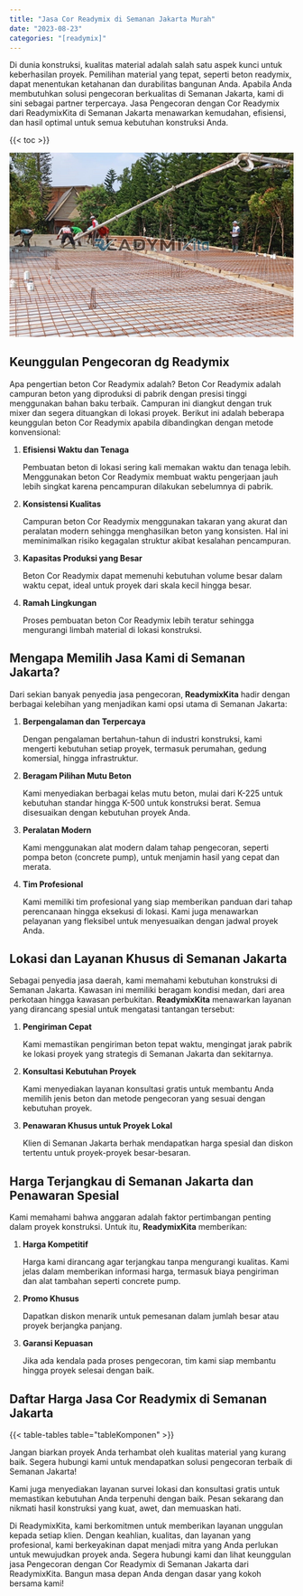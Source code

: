 ```yaml
---
title: "Jasa Cor Readymix di Semanan Jakarta Murah"
date: "2023-08-23"
categories: "[readymix]"
---
```


Di dunia konstruksi, kualitas material adalah salah satu aspek kunci untuk keberhasilan proyek. Pemilihan material yang tepat, seperti beton readymix, dapat menentukan ketahanan dan durabilitas bangunan Anda. Apabila Anda membutuhkan solusi pengecoran berkualitas di Semanan Jakarta, kami di sini sebagai partner terpercaya. Jasa Pengecoran dengan Cor Readymix dari ReadymixKita di Semanan Jakarta menawarkan kemudahan, efisiensi, dan hasil optimal untuk semua kebutuhan konstruksi Anda.

{{< toc >}}

![Jasa Cor Readymix di Semanan Jakarta Murah](/images/readymix/cor-readymix-19.jpg)

## Keunggulan Pengecoran dg Readymix

Apa pengertian beton Cor Readymix adalah? Beton Cor Readymix adalah campuran beton yang diproduksi di pabrik dengan presisi tinggi menggunakan bahan baku terbaik. Campuran ini diangkut dengan truk mixer dan segera dituangkan di lokasi proyek. Berikut ini adalah beberapa keunggulan beton Cor Readymix apabila dibandingkan dengan metode konvensional:

1. **Efisiensi Waktu dan Tenaga**

   Pembuatan beton di lokasi sering kali memakan waktu dan tenaga lebih. Menggunakan beton Cor Readymix membuat waktu pengerjaan jauh lebih singkat karena pencampuran dilakukan sebelumnya di pabrik.

2. **Konsistensi Kualitas**

   Campuran beton Cor Readymix menggunakan takaran yang akurat dan peralatan modern sehingga menghasilkan beton yang konsisten. Hal ini meminimalkan risiko kegagalan struktur akibat kesalahan pencampuran.

3. **Kapasitas Produksi yang Besar**

   Beton Cor Readymix dapat memenuhi kebutuhan volume besar dalam waktu cepat, ideal untuk proyek dari skala kecil hingga besar.

4. **Ramah Lingkungan**

   Proses pembuatan beton Cor Readymix lebih teratur sehingga mengurangi limbah material di lokasi konstruksi.

## Mengapa Memilih Jasa Kami di Semanan Jakarta?

Dari sekian banyak penyedia jasa pengecoran, **ReadymixKita** hadir dengan berbagai kelebihan yang menjadikan kami opsi utama di Semanan Jakarta:

1. **Berpengalaman dan Terpercaya**

   Dengan pengalaman bertahun-tahun di industri konstruksi, kami mengerti kebutuhan setiap proyek, termasuk perumahan, gedung komersial, hingga infrastruktur.

2. **Beragam Pilihan Mutu Beton**

   Kami menyediakan berbagai kelas mutu beton, mulai dari K-225 untuk kebutuhan standar hingga K-500 untuk konstruksi berat. Semua disesuaikan dengan kebutuhan proyek Anda.

3. **Peralatan Modern**

   Kami menggunakan alat modern dalam tahap pengecoran, seperti pompa beton (concrete pump), untuk menjamin hasil yang cepat dan merata.

4. **Tim Profesional**

   Kami memiliki tim profesional yang siap memberikan panduan dari tahap perencanaan hingga eksekusi di lokasi. Kami juga menawarkan pelayanan yang fleksibel untuk menyesuaikan dengan jadwal proyek Anda.

## Lokasi dan Layanan Khusus di Semanan Jakarta

Sebagai penyedia jasa daerah, kami memahami kebutuhan konstruksi di Semanan Jakarta. Kawasan ini memiliki beragam kondisi medan, dari area perkotaan hingga kawasan perbukitan. **ReadymixKita** menawarkan layanan yang dirancang spesial untuk mengatasi tantangan tersebut:

1. **Pengiriman Cepat**

   Kami memastikan pengiriman beton tepat waktu, mengingat jarak pabrik ke lokasi proyek yang strategis di Semanan Jakarta dan sekitarnya.

2. **Konsultasi Kebutuhan Proyek**

   Kami menyediakan layanan konsultasi gratis untuk membantu Anda memilih jenis beton dan metode pengecoran yang sesuai dengan kebutuhan proyek.

3. **Penawaran Khusus untuk Proyek Lokal**

   Klien di Semanan Jakarta berhak mendapatkan harga spesial dan diskon tertentu untuk proyek-proyek besar-besaran.

## Harga Terjangkau di Semanan Jakarta dan Penawaran Spesial

Kami memahami bahwa anggaran adalah faktor pertimbangan penting dalam proyek konstruksi. Untuk itu, **ReadymixKita** memberikan:

1. **Harga Kompetitif**

   Harga kami dirancang agar terjangkau tanpa mengurangi kualitas. Kami jelas dalam memberikan informasi harga, termasuk biaya pengiriman dan alat tambahan seperti concrete pump.

2. **Promo Khusus**

   Dapatkan diskon menarik untuk pemesanan dalam jumlah besar atau proyek berjangka panjang.

3. **Garansi Kepuasan**

   Jika ada kendala pada proses pengecoran, tim kami siap membantu hingga proyek selesai dengan baik.

## Daftar Harga Jasa Cor Readymix di Semanan Jakarta

{{< table-tables table="tableKomponen" >}}

Jangan biarkan proyek Anda terhambat oleh kualitas material yang kurang baik. Segera hubungi kami untuk mendapatkan solusi pengecoran terbaik di Semanan Jakarta!

Kami juga menyediakan layanan survei lokasi dan konsultasi gratis untuk memastikan kebutuhan Anda terpenuhi dengan baik. Pesan sekarang dan nikmati hasil konstruksi yang kuat, awet, dan memuaskan hati.

Di ReadymixKita, kami berkomitmen untuk memberikan layanan unggulan kepada setiap klien. Dengan keahlian, kualitas, dan layanan yang profesional, kami berkeyakinan dapat menjadi mitra yang Anda perlukan untuk mewujudkan proyek anda. Segera hubungi kami dan lihat keunggulan jasa Pengecoran dengan Cor Readymix di Semanan Jakarta dari ReadymixKita. Bangun masa depan Anda dengan dasar yang kokoh bersama kami!